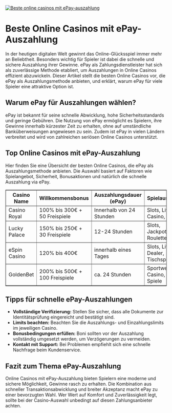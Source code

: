 [![Beste online casinos mit ePay-auszahlung](https://123-caf.pages.dev/gitsignup.png)](https://vrmoo.ru/Bt82HjjY)

<h1>Beste Online Casinos mit ePay-Auszahlung</h1>  <p>In der heutigen digitalen Welt gewinnt das Online-Glücksspiel immer mehr an Beliebtheit. Besonders wichtig für Spieler ist dabei die schnelle und sichere Auszahlung ihrer Gewinne. ePay als Zahlungsdienstleister hat sich als zuverlässige Methode etabliert, um Auszahlungen in Online Casinos effizient abzuwickeln. Dieser Artikel stellt die besten Online Casinos vor, die ePay als Auszahlungsmethode anbieten, und erklärt, warum ePay für viele Spieler eine attraktive Option ist.</p>  <h2>Warum ePay für Auszahlungen wählen?</h2>  <p>ePay ist bekannt für seine schnelle Abwicklung, hohe Sicherheitsstandards und geringe Gebühren. Die Nutzung von ePay ermöglicht es Spielern, ihre Gewinne innerhalb kürzester Zeit zu erhalten, ohne auf umständliche Banküberweisungen angewiesen zu sein. Zudem ist ePay in vielen Ländern verbreitet und wird von zahlreichen seriösen Online Casinos unterstützt.</p>  <h2>Top Online Casinos mit ePay-Auszahlung</h2>  <p>Hier finden Sie eine Übersicht der besten Online Casinos, die ePay als Auszahlungsmethode anbieten. Die Auswahl basiert auf Faktoren wie Spielangebot, Sicherheit, Bonusaktionen und natürlich die schnelle Auszahlung via ePay.</p>  <table border="1" cellpadding="8" cellspacing="0" style="border-collapse: collapse; width: 100%;">   <thead>     <tr>       <th>Casino Name</th>       <th>Willkommensbonus</th>       <th>Auszahlungsdauer (ePay)</th>       <th>Spielauswahl</th>       <th>Besonderheiten</th>     </tr>   </thead>   <tbody>     <tr>       <td>Casino Royal</td>       <td>100% bis 300€ + 50 Freispiele</td>       <td>Innerhalb von 24 Stunden</td>       <td>Slots, Live Casino, Poker</td>       <td>VIP-Programm, 24/7 Support</td>     </tr>     <tr>       <td>Lucky Palace</td>       <td>150% bis 250€ + 30 Freispiele</td>       <td>12-24 Stunden</td>       <td>Slots, Jackpots, Roulette</td>       <td>Mobile App, regelmäßige Turniere</td>     </tr>     <tr>       <td>eSpin Casino</td>       <td>120% bis 400€</td>       <td>innerhalb eines Tages</td>       <td>Slots, Live Dealer, Tischspiele</td>       <td>eSports-Wetten, monatliche Boni</td>     </tr>     <tr>       <td>GoldenBet</td>       <td>200% bis 500€ + 100 Freispiele</td>       <td>ca. 24 Stunden</td>       <td>Sportwetten, Casino, Live Spiele</td>       <td>Multilinguales Support-Team</td>     </tr>   </tbody> </table>  <h2>Tipps für schnelle ePay-Auszahlungen</h2>  <ul>   <li><strong>Vollständige Verifizierung:</strong> Stellen Sie sicher, dass alle Dokumente zur Identitätsprüfung eingereicht und bestätigt sind.</li>   <li><strong>Limits beachten:</strong> Beachten Sie die Auszahlungs- und Einzahlungslimits im jeweiligen Casino.</li>   <li><strong>Bonusbedingungen erfüllen:</strong> Boni sollten vor der Auszahlung vollständig umgesetzt werden, um Verzögerungen zu vermeiden.</li>   <li><strong>Kontakt mit Support:</strong> Bei Problemen empfiehlt sich eine schnelle Nachfrage beim Kundenservice.</li> </ul>  <h2>Fazit zum Thema ePay-Auszahlung</h2>  <p>Online Casinos mit ePay-Auszahlung bieten Spielern eine moderne und sichere Möglichkeit, Gewinne rasch zu erhalten. Die Kombination aus schneller Transaktionsabwicklung und breiter Akzeptanz macht ePay zu einer bevorzugten Wahl. Wer Wert auf Komfort und Zuverlässigkeit legt, sollte bei der Casino-Auswahl unbedingt auf diesen Zahlungsanbieter achten.</p>